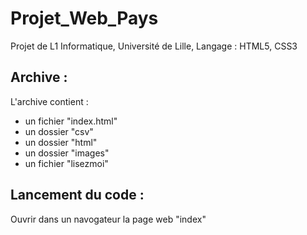 # Projet_Web_Pays
Projet de L1 Informatique, Université de Lille, Langage : HTML5, CSS3

## Archive :
L'archive contient :
- un fichier "index.html"
- un dossier "csv"
- un dossier "html"
- un dossier "images"
- un fichier "lisezmoi"

## Lancement du code :
Ouvrir dans un navogateur la page web "index"
